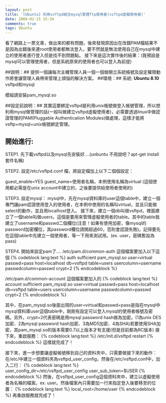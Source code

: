 ```yaml
---
layout: post
title: '[Ubuntu] 利用vsftpd結合mysql管理ftp使用者(vsftpd虛擬使用者)'
date: 2009-02-15 15:34
comments: true
tags: Ubuntu
---
```


看了網路上一票文章，做出來的都有問題，後來發現原因出在改錯PAM檔結果不是因為出錯後來連root使用者都無法登入，要不然就是無法使用自己在mysql中建立的使用者進行登入但是找不到問題點。
接下來是這次實作後的結果：(我預設是mysql可以管理使用者，但是系統原來的使用者也可以登入為前提)
<!--more-->

##說明：##
提供一個讓每次主機管理人員一個一個做開立系統帳號及設定權限動作將會讓管理人員帶來管理上煩惱的解決方案。
##環境：##
系統: **Ubuntu 8.10**
vsftpd和mysql

模組請安裝pam_mysql.so

##設定前說明：##
其實這要綁定vsftpd是利用unix帳號做登入帳號管理，所以想利用mysql做管理的話(一般叫做建立vsftpd虛擬使用者)，必需要透過linux中做認證管理的PAM(Pluggable Authentication Modules)做處理，這樣才能將vsftp+mysql+unix帳號綁定管理。

## 開始進行: ##
STEP1. 先下載vsftpd以及mysql先安裝好….(unbuntu 不用說吧？apt-get install 套件名稱)

STEP2. 設定/etc/vsftpd.conf 檔，將設定檔加上以下二個個設定：

guest_enable=YES
guest_name=使用者名稱，本例使用名稱為virtual (這個使用都必需是在unix account中建立的，之後要提供給使用者使用的)

STEP3. 設定mysql：
mysql中，先在mysql資料庫的user這個table中，建立一個專門讓pam認證使用登入的使用者，在本例中使用的名稱叫virtual，並且只能做select的動作，並且用localhost登入。
接下來，建立一個db叫做vsftpd，裡面建立了一個table叫做users，這個是要用來管理虛擬使用者的table。其中的table我建立了username和passwd二個欄位(注意！如果有使用加密，像mysql的password加密欄位，其password欄位請開超過60，否則會認證失敗)。記得要先在這個table中先建立一個使用者，等一下用來測試用。(ex. user，密碼暫設為pass)

STEP4. 開始來設定pam了….
/etc/pam.d/common-auth
這個檔案要加入以下這個
{% codeblock lang:text %}
auth sufficient pam_mysql.so user=virtual passwd=pass host=localhost db=vsftpd table=users usercolumn=username passwdcolumn=passwd crypt=2
{% endcodeblock %}

/etc/pam.d/common-account 這個檔案要加入的
{% codeblock lang:text %}
account sufficient pam_mysql.so user=virtual passwd=pass host=localhost db=vsftpd table=users usercolumn=username passwdcolumn=passwd crypt=2
{% endcodeblock %}

其中，在pam_mysql.so後面出現的user=virtual和passwd=pass是指在mysql中mysql資料庫user這個table中，剛剛有設定可以登入mysql的使用者帳號及密碼。另外，crypt=2代表密碼是用mysql password hash做為加密。(1為unix DES加密、2為mysql password hash加密、3為MD5加密、4為SHA)若要使用SHA加密，其pam_mysql.so的版本需要0.7以上版本才有支援(但是目前都為RC版本)
接下來，重啟服務：
{% codeblock lang:text %}
/etc/init.d/vsftpd restart
{% endcodeblock %}
這樣就完成了！

接下來，進一步想要讓虛擬帳號移到自己的資料夾中，只需要做接下來的動作：
在/etc/中建立一個資料夾為vsftpd_user_config，然後在/etc/vsftpd.conf中，加入二行：
{% codeblock lang:text %}
user_config_dir=/etc/vsftpd_user_config
user_sub_token=$USER
{% endcodeblock %}
然後，在vsftpd_user_config這個資料夾中，建立以虛擬使用者為名稱的檔案。ex. user。然後檔案內只需要加一行來指定登入後要移至的位置：
{% codeblock lang:text %}
local_root=/home/user
{% endcodeblock %}
再重啟服務就完成了！
